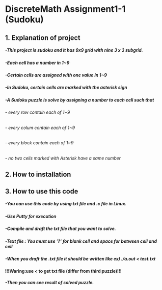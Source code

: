 DiscreteMath Assignment1-1 (Sudoku)
============================================
## 1. Explanation of project
#####  -This project is sudoku and it has 9x9 grid with nine 3 x 3 subgrid.
#####     -Each cell has a number in 1~9
#####     -Certain cells are assigned with one value in 1~9
#####  -In Sudoku, certain cells are marked with the asterisk sign
#####  -A Sudoku puzzle is solve by assigning a number to each cell such that
######       - every row contain each of 1~9
######       - every colum contain each of 1~9
######       - every block contain each of 1~9
######       - no two cells marked with Asterisk have a same number
#####   

## 2. How to installation

## 3. How to use this code
#####  -You can use this code by using txt file and .c file in Linux.
#####  -Use Putty for execution
#####  -Compile and draft the txt file that you want to solve.
#####  -Text file : You must use **'?'** for blank cell and **space** for between cell and cell
#####  -When you draft the .txt file it should be written like ex) ./a.out **<** test.txt 
####   **!!!Waring**:use **<** to get txt file (differ from third puzzle)!!!
#####  -Then you can see result of solved puzzle.
